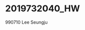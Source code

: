 # 2019732040_HW
990710 Lee Seungju

<!--stackedit_data:
eyJoaXN0b3J5IjpbNzYzMjkzMjM4LDc2OTgyMTE4MF19
-->